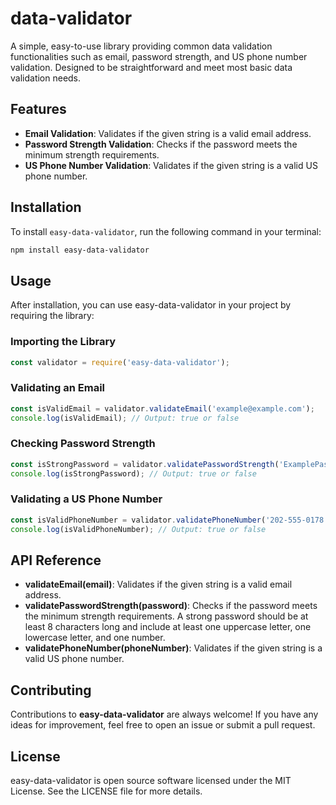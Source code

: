 # data-validator

A simple, easy-to-use library providing common data validation functionalities such as email, password strength, and US phone number validation. Designed to be straightforward and meet most basic data validation needs.

## Features

- **Email Validation**: Validates if the given string is a valid email address.
- **Password Strength Validation**: Checks if the password meets the minimum strength requirements.
- **US Phone Number Validation**: Validates if the given string is a valid US phone number.

## Installation

To install `easy-data-validator`, run the following command in your terminal:

```bash
npm install easy-data-validator
```

## Usage

After installation, you can use easy-data-validator in your project by requiring the library:

### Importing the Library

```javascript
const validator = require('easy-data-validator');
```

### Validating an Email

```javascript
const isValidEmail = validator.validateEmail('example@example.com');
console.log(isValidEmail); // Output: true or false
```

### Checking Password Strength

```javascript
const isStrongPassword = validator.validatePasswordStrength('ExamplePassword1!');
console.log(isStrongPassword); // Output: true or false
```

### Validating a US Phone Number

```javascript
const isValidPhoneNumber = validator.validatePhoneNumber('202-555-0178');
console.log(isValidPhoneNumber); // Output: true or false
```

## API Reference

- **validateEmail(email)**: Validates if the given string is a valid email address.
- **validatePasswordStrength(password)**: Checks if the password meets the minimum strength requirements. A strong password should be at least 8 characters long and include at least one uppercase letter, one lowercase letter, and one number.
- **validatePhoneNumber(phoneNumber)**: Validates if the given string is a valid US phone number.

## Contributing

Contributions to **easy-data-validator** are always welcome! If you have any ideas for improvement, feel free to open an issue or submit a pull request.

## License
easy-data-validator is open source software licensed under the MIT License. See the LICENSE file for more details.
